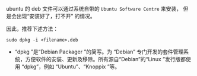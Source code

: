 ubuntu 的 deb 文件可以通过系统自带的 `Ubuntu Software Centre` 来安装， 但是会出现“安装好了，打不开” 的情况。

因此，推荐下述方法：

```shell
sudo dpkg -i <filename>.deb
```

- “dpkg ”是“Debian Packager ”的简写。为 “Debian” 专门开发的套件管理系统，方便软件的安装、更新及移除。所有源自“Debian”的“Linux ”发行版都使用 “dpkg”，例如 “Ubuntu”、“Knoppix ”等。 

